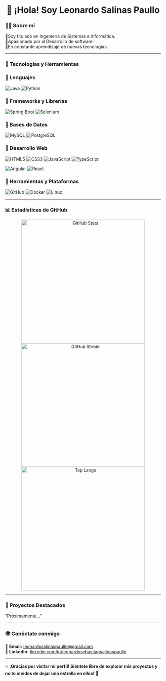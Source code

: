 <h1 align="center">👋 ¡Hola! Soy Leonardo Salinas Paullo</h1>  

### 👨‍💻 Sobre mí 
🔹Soy titulado en Ingeniería de Sistemas e Informática.  
🔹Apasionado por al Desarrollo de software.  
🔹En constante aprendizaje de nuevas tecnologías.

---

### 🚀 Tecnologías y Herramientas  

### 🔹 Lenguajes  
![Java](https://img.shields.io/badge/Java-ED8B00?style=for-the-badge&logo=openjdk&logoColor=white) ![Python](https://img.shields.io/badge/Python-3776AB?style=for-the-badge&logo=python&logoColor=white) 

### 🔹 Frameworks y Librerías  
![Spring Boot](https://img.shields.io/badge/Spring_Boot-6DB33F?style=for-the-badge&logo=spring&logoColor=white) ![Selenium](https://img.shields.io/badge/Selenium-43B02A?style=for-the-badge&logo=selenium&logoColor=white)

### 🔹 Bases de Datos  
![MySQL](https://img.shields.io/badge/MySQL-4479A1?style=for-the-badge&logo=mysql&logoColor=white) ![PostgreSQL](https://img.shields.io/badge/PostgreSQL-316192?style=for-the-badge&logo=postgresql&logoColor=white)

### 🔹 Desarrollo Web  
![HTML5](https://img.shields.io/badge/HTML5-E34F26?style=for-the-badge&logo=html5&logoColor=white) ![CSS3](https://img.shields.io/badge/CSS3-1572B6?style=for-the-badge&logo=css3&logoColor=white) ![JavaScript](https://img.shields.io/badge/JavaScript-F7DF1E?style=for-the-badge&logo=javascript&logoColor=black) ![TypeScript](https://img.shields.io/badge/TypeScript-3178C6?style=for-the-badge&logo=typescript&logoColor=white)

![Angular](https://img.shields.io/badge/Angular-DD0031?style=for-the-badge&logo=angular&logoColor=white) ![React](https://img.shields.io/badge/React-61DAFB?style=for-the-badge&logo=react&logoColor=black)

### 🔹 Herramientas y Plataformas  
![GitHub](https://img.shields.io/badge/GitHub-181717?style=for-the-badge&logo=github&logoColor=white) ![Docker](https://img.shields.io/badge/Docker-2496ED?style=for-the-badge&logo=docker&logoColor=white) ![Linux](https://img.shields.io/badge/Linux-FCC624?style=for-the-badge&logo=linux&logoColor=black)


---

### 📊 Estadísticas de GitHub  
<div align="center">
  <img src="https://github-readme-stats.vercel.app/api?username=LeoSebasSP&show_icons=true&theme=radical" alt="GitHub Stats" width="400"/>
  <img src="https://github-readme-streak-stats.herokuapp.com/?user=LeoSebasSP&theme=radical" alt="GitHub Streak" width="400"/>
  <img src="https://github-readme-stats.vercel.app/api/top-langs/?username=LeoSebasSP&layout=compact&langs_count=8&theme=radical" alt="Top Langs" width="400"/>
</div>

---

### 📌 Proyectos Destacados  

"Próximamente..."

---

### 🌍 Conéctate conmigo  
📩 **Email:** [leonardosalinaspaullo@gmail.com](mailto:leonardosalinaspaullo@gmail.com)  
💼 **LinkedIn:** [linkedin.com/in/leonardosebastiansalinaspaullo](www.linkedin.com/in/leonardosebastiansalinaspaullo)  

---

⭐ **¡Gracias por visitar mi perfil! Siéntete libre de explorar mis proyectos y no te olvides de dejar una estrella en ellos!** 🚀